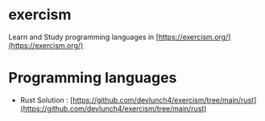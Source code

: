 # exercism
Learn and Study programming languages in [https://exercism.org/](https://exercism.org/)

# Programming languages
- Rust Solution : [https://github.com/devlunch4/exercism/tree/main/rust](https://github.com/devlunch4/exercism/tree/main/rust)
